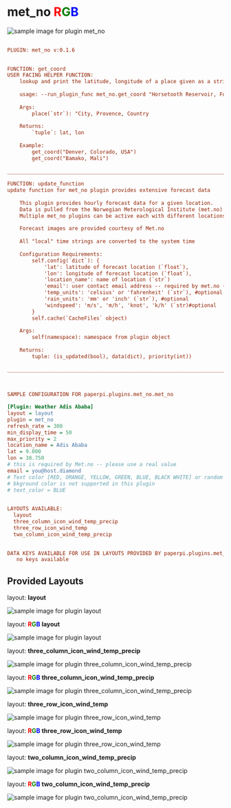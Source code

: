 # met_no <font color="red">R</font><font color="green">G</font><font color="blue">B</font>

![sample image for plugin met_no](./met_no.layout-L-sample.png)
```ini
 
PLUGIN: met_no v:0.1.6

 
FUNCTION: get_coord
USER FACING HELPER FUNCTION:
    lookup and print the latitude, longitude of a place given as a string:
    
    usage: --run_plugin_func met_no.get_coord "Horsetooth Reservoir, Fort Collins CO, USA"
    
    Args:
        place(`str`): "City, Provence, Country
    
    Returns:
        `tuple`: lat, lon
        
    Example:
        get_coord("Denver, Colorado, USA")
        get_coord("Bamako, Mali")
        
___________________________________________________________________________
 
FUNCTION: update_function
update function for met_no plugin provides extensive forecast data
    
    This plugin provides hourly forecast data for a given location. 
    Data is pulled from the Norwegian Meterological Institute (met.no)
    Multiple met_no plugins can be active each with different locations 
    
    Forecast images are provided courtesy of Met.no
    
    All "local" time strings are converted to the system time
    
    Configuration Requirements:
        self.config(`dict`): {
            'lat': latitude of forecast location (`float`),
            'lon': longitude of forecast location (`float`),
            'location_name': name of location (`str`)
            'email': user contact email address -- required by met.no (`str`)
            'temp_units': 'celsius' or 'fahrenheit' (`str`), #optional
            'rain_units': 'mm' or 'inch' (`str`), #optional
            'windspeed': 'm/s', 'm/h', 'knot', 'k/h' (`str)#optional
        }
        self.cache(`CacheFiles` object)
        
    Args:
        self(namespace): namespace from plugin object
    
    Returns:
        tuple: (is_updated(bool), data(dict), priority(int))
    
___________________________________________________________________________
 
 

SAMPLE CONFIGURATION FOR paperpi.plugins.met_no.met_no

[Plugin: Weather Adis Ababa]
layout = layout
plugin = met_no
refresh_rate = 300
min_display_time = 50
max_priority = 2
location_name = Adis Ababa
lat = 9.000
lon = 38.750
# this is required by Met.no -- please use a real value
email = you@host.diamond
# Text color [RED, ORANGE, YELLOW, GREEN, BLUE, BLACK WHITE] or random
# bkground color is not supported in this plugin 
# text_color = BLUE 

 
LAYOUTS AVAILABLE:
  layout
  three_column_icon_wind_temp_precip
  three_row_icon_wind_temp
  two_column_icon_wind_temp_precip
 

DATA KEYS AVAILABLE FOR USE IN LAYOUTS PROVIDED BY paperpi.plugins.met_no.met_no:
   no keys available
```

## Provided Layouts

layout: **layout**

![sample image for plugin layout](./met_no.layout-L-sample.png) 


layout: **<font color="red">R</font><font color="green">G</font><font color="blue">B</font> layout**

![sample image for plugin layout](./met_no.layout-RGB-sample.png) 


layout: **three_column_icon_wind_temp_precip**

![sample image for plugin three_column_icon_wind_temp_precip](./met_no.three_column_icon_wind_temp_precip-L-sample.png) 


layout: **<font color="red">R</font><font color="green">G</font><font color="blue">B</font> three_column_icon_wind_temp_precip**

![sample image for plugin three_column_icon_wind_temp_precip](./met_no.three_column_icon_wind_temp_precip-RGB-sample.png) 


layout: **three_row_icon_wind_temp**

![sample image for plugin three_row_icon_wind_temp](./met_no.three_row_icon_wind_temp-L-sample.png) 


layout: **<font color="red">R</font><font color="green">G</font><font color="blue">B</font> three_row_icon_wind_temp**

![sample image for plugin three_row_icon_wind_temp](./met_no.three_row_icon_wind_temp-RGB-sample.png) 


layout: **two_column_icon_wind_temp_precip**

![sample image for plugin two_column_icon_wind_temp_precip](./met_no.two_column_icon_wind_temp_precip-L-sample.png) 


layout: **<font color="red">R</font><font color="green">G</font><font color="blue">B</font> two_column_icon_wind_temp_precip**

![sample image for plugin two_column_icon_wind_temp_precip](./met_no.two_column_icon_wind_temp_precip-RGB-sample.png) 


